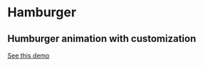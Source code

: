 # Hamburger
 
<h2>Humburger animation with customization </h2>

<a href='https://araship1383.github.io/Hamburger/'>See this demo</a>
